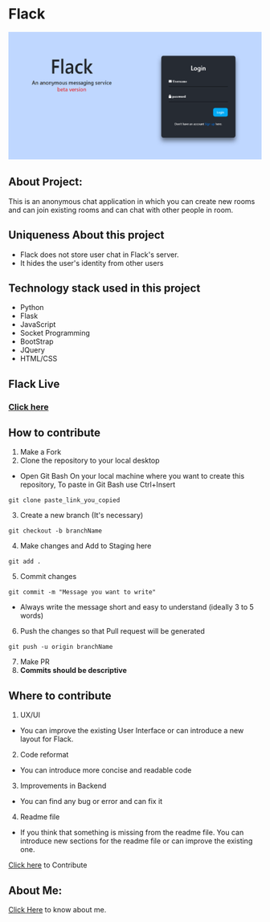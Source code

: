 # Flack


![Home page](static/home_page.png)


## About Project:
This is an anonymous chat application in which you can create new rooms and can join existing rooms and can chat with other people in room.
## Uniqueness About this project
* Flack does not store user chat in Flack's server.
* It hides the user's identity from other users


## Technology stack used in this project
* Python
* Flask
* JavaScript
* Socket Programming
* BootStrap
* JQuery
* HTML/CSS

## Flack Live
### [Click here]( https://flack-web-app.herokuapp.com/) 

## How to contribute
 1. Make a Fork
 2. Clone the repository to your local desktop
 * Open Git Bash On your local machine where you want to create this repository, To paste in Git Bash use Ctrl+Insert
 ```
 git clone paste_link_you_copied
 ```
 3. Create a new branch (It's necessary)
 ```
 git checkout -b branchName
 ```
 4. Make changes and Add to Staging here
 ```
 git add .
 ```
 5. Commit changes
 ```
 git commit -m "Message you want to write"
 ```
 * Always write the message short and easy to understand (ideally 3 to 5 words)
 6. Push the changes so that Pull request will be generated
 ```
 git push -u origin branchName
 ```
 7. Make PR
 8. **Commits should be descriptive**

## Where to contribute
 1. UX/UI
  * You can improve the existing User Interface or can introduce a new layout for Flack.
 2. Code reformat
  * You can introduce more concise and readable code 
 3. Improvements in Backend
  * You can find any bug or error and can fix it
 4. Readme file
  * If you think that something is missing from the readme file. You can introduce new sections for the readme file or can improve the existing one. 


[Click here](https://github.com/HemendraKhatik/FlackApp) to Contribute 

## About Me:

[Click Here](https://hemendrakhatik.github.io/Portfolio/) to know about me.

